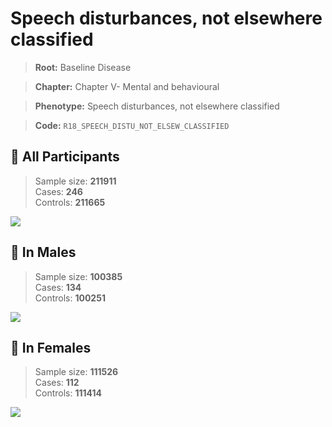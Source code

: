 # Speech disturbances, not elsewhere classified

> **Root:** Baseline Disease  

> **Chapter:** Chapter V- Mental and behavioural  

> **Phenotype:** Speech disturbances, not elsewhere classified  

> **Code:** `R18_SPEECH_DISTU_NOT_ELSEW_CLASSIFIED`

## 🧪 All Participants  
> Sample size: **211911**  
> Cases: **246**  
> Controls: **211665**
<img src="/Disease/Figures/ALL/Baseline/R18_SPEECH_DISTU_NOT_ELSEW_CLASSIFIED.png"/>
<CsvTable src="/Disease_Data/ALL/Baseline/LG_R18_SPEECH_DISTU_NOT_ELSEW_CLASSIFIED.csv" label="🔍 View full results" />

## 👨 In Males  
> Sample size: **100385**  
> Cases: **134**  
> Controls: **100251**
<img src="/Disease/Figures/Male/Baseline/R18_SPEECH_DISTU_NOT_ELSEW_CLASSIFIED.png"/>
<CsvTable src="/Disease_Data/Male/Baseline/LG_R18_SPEECH_DISTU_NOT_ELSEW_CLASSIFIED.csv" label="🔍 View full results" />

## 👩 In Females  
> Sample size: **111526**  
> Cases: **112**  
> Controls: **111414**
<img src="/Disease/Figures/Female/Baseline/R18_SPEECH_DISTU_NOT_ELSEW_CLASSIFIED.png"/>
<CsvTable src="/Disease_Data/Female/Baseline/LG_R18_SPEECH_DISTU_NOT_ELSEW_CLASSIFIED.csv" label="🔍 View full results" />
